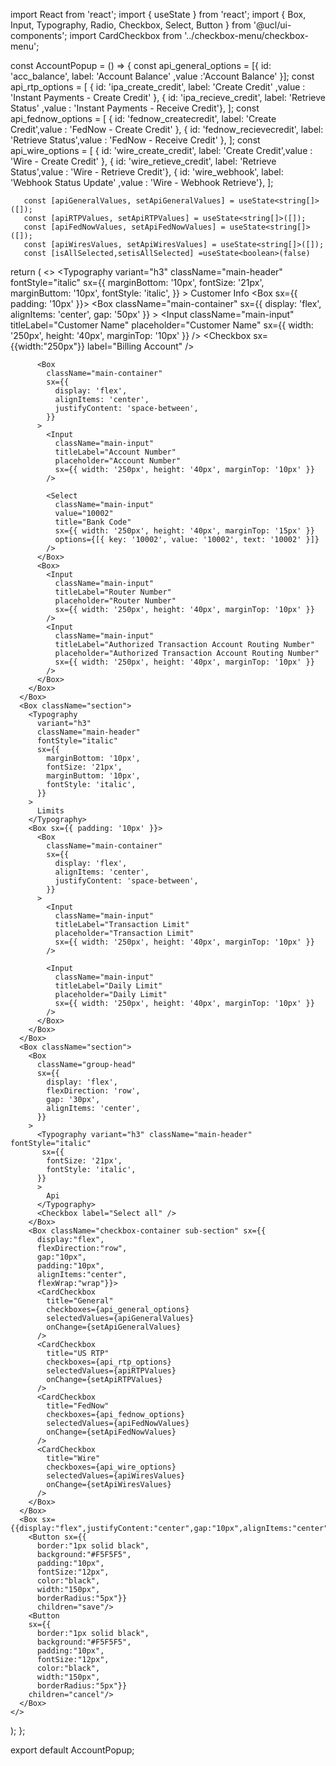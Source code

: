 import React from 'react';
import { useState } from 'react';
import {
  Box,
  Input,
  Typography,
  Radio,
  Checkbox,
  Select,
  Button
} from '@ucl/ui-components';
import CardCheckbox from '../checkbox-menu/checkbox-menu';


const AccountPopup = () => {
     const api_general_options = [{ id: 'acc_balance', label: 'Account Balance' ,value :'Account Balance' }];
     const api_rtp_options = [
       { id: 'ipa_create_credit', label: 'Create Credit' ,value : 'Instant Payments - Create Credit' },
       { id: 'ipa_recieve_credit', label: 'Retrieve Status' ,value : 'Instant Payments - Receive Credit'},
     ];
     const api_fednow_options = [
       { id: 'fednow_createcredit', label: 'Create Credit',value : 'FedNow - Create Credit' },
       { id: 'fednow_recievecredit', label: 'Retrieve Status',value : 'FedNow - Receive Credit' },
     ];
     const api_wire_options = [
       { id: 'wire_create_credit', label: 'Create Credit',value : 'Wire - Create Credit' },
       { id: 'wire_retieve_credit', label: 'Retrieve Status',value : 'Wire - Retrieve Credit'},
       { id: 'wire_webhook', label: 'Webhook Status Update' ,value : 'Wire - Webhook Retrieve'},
     ];
     
     
       const [apiGeneralValues, setApiGeneralValues] = useState<string[]>([]);
       const [apiRTPValues, setApiRTPValues] = useState<string[]>([]);
       const [apiFedNowValues, setApiFedNowValues] = useState<string[]>([]);
       const [apiWiresValues, setApiWiresValues] = useState<string[]>([]);
       const [isAllSelected,setisAllSelected] =useState<boolean>(false)
  return (
    <>
      <Box className="section">
        <Typography
          variant="h3"
          className="main-header"
          fontStyle="italic"
          sx={{
            marginBottom: '10px',
            fontSize: '21px',
            marginButtom: '10px',
            fontStyle: 'italic',
          }}
        >
          Customer Info
        </Typography>
        <Box sx={{ padding: '10px' }}>
          <Box
            className="main-container"
            sx={{ display: 'flex', alignItems: 'center', gap: '50px' }}
          >
            <Input
              className="main-input"
              titleLabel="Customer Name"
              placeholder="Customer Name"
              sx={{ width: '250px', height: '40px', marginTop: '10px' }}
            />
            <Checkbox  sx={{width:"250px"}} label="Billing Account" />
          </Box>

          <Box
            className="main-container"
            sx={{
              display: 'flex',
              alignItems: 'center',
              justifyContent: 'space-between',
            }}
          >
            <Input
              className="main-input"
              titleLabel="Account Number"
              placeholder="Account Number"
              sx={{ width: '250px', height: '40px', marginTop: '10px' }}
            />

            <Select
              className="main-input"
              value="10002"
              title="Bank Code"
              sx={{ width: '250px', height: '40px', marginTop: '15px' }}
              options={[{ key: '10002', value: '10002', text: '10002' }]}
            />
          </Box>
          <Box>
            <Input
              className="main-input"
              titleLabel="Router Number"
              placeholder="Router Number"
              sx={{ width: '250px', height: '40px', marginTop: '10px' }}
            />
            <Input
              className="main-input"
              titleLabel="Authorized Transaction Account Routing Number"
              placeholder="Authorized Transaction Account Routing Number"
              sx={{ width: '250px', height: '40px', marginTop: '10px' }}
            />
          </Box>
        </Box>
      </Box>
      <Box className="section">
        <Typography
          variant="h3"
          className="main-header"
          fontStyle="italic"
          sx={{
            marginBottom: '10px',
            fontSize: '21px',
            marginButtom: '10px',
            fontStyle: 'italic',
          }}
        >
          Limits
        </Typography>
        <Box sx={{ padding: '10px' }}>
          <Box
            className="main-container"
            sx={{
              display: 'flex',
              alignItems: 'center',
              justifyContent: 'space-between',
            }}
          >
            <Input
              className="main-input"
              titleLabel="Transaction Limit"
              placeholder="Transaction Limit"
              sx={{ width: '250px', height: '40px', marginTop: '10px' }}
            />

            <Input
              className="main-input"
              titleLabel="Daily Limit"
              placeholder="Daily Limit"
              sx={{ width: '250px', height: '40px', marginTop: '10px' }}
            />
          </Box>
        </Box>
      </Box>
      <Box className="section">
        <Box
          className="group-head"
          sx={{
            display: 'flex',
            flexDirection: 'row',
            gap: '30px',
            alignItems: 'center',
          }}
        >
          <Typography variant="h3" className="main-header" fontStyle="italic"
           sx={{        
            fontSize: '21px',
            fontStyle: 'italic',
          }}
          >
            Api
          </Typography>
          <Checkbox label="Select all" />
        </Box>
        <Box className="checkbox-container sub-section" sx={{ 
          display:"flex",
          flexDirection:"row",
          gap:"10px",
          padding:"10px",
          alignItems:"center",
          flexWrap:"wrap"}}>
          <CardCheckbox
            title="General"
            checkboxes={api_general_options}
            selectedValues={apiGeneralValues}
            onChange={setApiGeneralValues}
          />
          <CardCheckbox
            title="US RTP"
            checkboxes={api_rtp_options}
            selectedValues={apiRTPValues}
            onChange={setApiRTPValues}
          />
          <CardCheckbox
            title="FedNow"
            checkboxes={api_fednow_options}
            selectedValues={apiFedNowValues}
            onChange={setApiFedNowValues}
          />
          <CardCheckbox
            title="Wire"
            checkboxes={api_wire_options}
            selectedValues={apiWiresValues}
            onChange={setApiWiresValues}
          />
        </Box>
      </Box>
      <Box sx={{display:"flex",justifyContent:"center",gap:"10px",alignItems:"center",marginTop:"10px"}}>
        <Button sx={{      
          border:"1px solid black",
          background:"#F5F5F5",
          padding:"10px",
          fontSize:"12px",
          color:"black",
          width:"150px",
          borderRadius:"5px"}}
          children="save"/>
        <Button
        sx={{      
          border:"1px solid black",
          background:"#F5F5F5",
          padding:"10px",
          fontSize:"12px",
          color:"black",
          width:"150px",
          borderRadius:"5px"}}
        children="cancel"/>
      </Box>
    </>
  );
};

export default AccountPopup;
